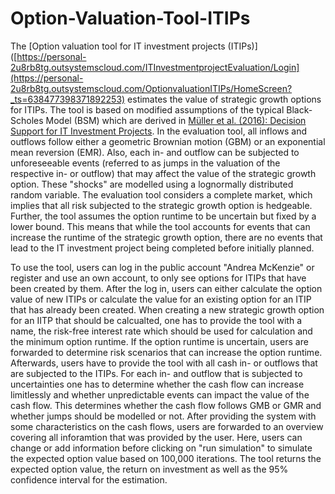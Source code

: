 # Option-Valuation-Tool-ITIPs
The [Option valuation tool for IT investment projects (ITIPs)]([https://personal-2u8rb8tg.outsystemscloud.com/ITInvestmentprojectEvaluation/Login](https://personal-2u8rb8tg.outsystemscloud.com/OptionvaluationITIPs/HomeScreen?_ts=638477398371892253) estimates the value of strategic growth options for ITIPs. The tool is based on modified assumptions of the typical Black-Scholes Model (BSM) which are derived in [Müller et al. (2016): Decision Support for IT Investment Projects](https://link.springer.com/article/10.1007/s12599-016-0423-7). In the evaluation tool, all inflows and outflows follow either a geometric Brownian motion (GBM) or an exponential mean reversion (EMR). Also, each in- and outflow can be subjected to unforeseeable events (referred to as jumps in the valuation of the respective in- or outflow) that may affect the value of the strategic growth option. These "shocks" are modelled using a lognormally distributed random variable. The evaluation tool considers a complete market, which implies that all risk subjected to the strategic growth option is hedgeable. Further, the tool assumes the option runtime to be uncertain but fixed by a lower bound. This means that while the tool accounts for events that can increase the runtime of the strategic growth option, there are no events that lead to the IT investment project being completed before initially planned.  

To use the tool, users can log in the public account "Andrea McKenzie" or register and use an own account, to only see options for ITIPs that have been created by them. After the log in, users can either calculate the option value of new ITIPs or calculate the value for an existing option for an ITIP that has already been created. When creating a new strategic growth option for an IITP that should be calcualted, one has to provide the tool with a name, the risk-free interest rate which should be used for calculation and the minimum option runtime. If the option runtime is uncertain, users are forwarded to determine risk scenarios that can increase the option runtime. Afterwards, users have to provide the tool with all cash in- or outflows that are subjected to the ITIPs. For each in- and outflow that is subjected to uncertainties one has to determine whether the cash flow can increase limitlessly and whether unpredictable events can impact the value of the cash flow. This determines whether the cash flow follows GMB or GMR and whether jumps should be modelled or not. After providing the system with some characteristics on the cash flows, users are forwarded to an overview covering all inforamtion that was provided by the user. Here, users can change or add information before clicking on "run simulation" to simulate the expected option value based on 100,000 iterations. The tool returns the expected option value, the return on investment as well as the 95% confidence interval for the estimation. 
